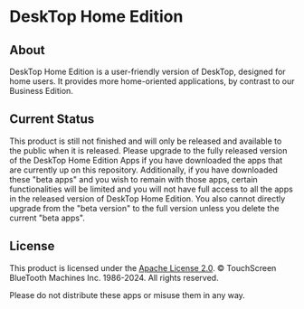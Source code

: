 # DeskTop Home Edition

## About

DeskTop Home Edition is a user-friendly version of DeskTop, designed for home users. It provides more home-oriented applications, by contrast to our Business Edition.

## Current Status

This product is still not finished and will only be released and available to the public when it is released. Please upgrade to the fully released version of the DeskTop Home Edition Apps if you have downloaded the apps that are currently up on this repository. Additionally, if you have downloaded these "beta apps" and you wish to remain with those apps, certain functionalities will be limited and you will not have full access to all the apps in the released version of DeskTop Home Edition. You also cannot directly upgrade from the "beta version" to the full version unless you delete the current "beta apps".

## License

This product is licensed under the [Apache License 2.0](https://github.com/TouchScreen-BlueTooth-Machines/DeskTop-Home-Edition/blob/main/LICENSE). © TouchScreen BlueTooth Machines Inc. 1986-2024. All rights reserved.

Please do not distribute these apps or misuse them in any way.
